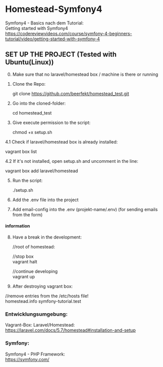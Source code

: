 # Homestead-Symfony4  
  
  

Symfony4 - Basics nach dem Tutorial:    
Getting started with Symfony4  
<https://codereviewvideos.com/course/symfony-4-beginners-tutorial/video/getting-started-with-symfony-4>  


## SET UP THE PROJECT (Tested with Ubuntu(Linux))

0. Make sure that no laravel/homestead box / machine is there or running
  
1. Clone the Repo: 
  
    git clone https://github.com/beerfekt/homestead_test.git
 
2. Go into the cloned-folder:
   
     cd homestead_test  
     
 
3. Give execute permission to the script:  

    chmod +x setup.sh

4.1 Check if laravel/homestead box is already installed:  
  
  vagrant box list

4.2 If it's not installed, open setup.sh and uncomment in the line:  
  
  vagrant box add laravel/homestead


5. Run the script:  
  
    ./setup.sh

6. Add the .env file into the project

7. Add email-config into the .env (projekt-name/.env)
   (for sending emails from the form)  
   
 
#### information ####

8. Have a break in the development:
  
    //root of homestead:  
    
  
    //stop box  
    vagrant halt
    
    //continue developing  
    vagrant up  
    
    
    
9. After destroying vagrant box:  
  
  //remove entries from the /etc/hosts file!  
  homestead.info
  symfony-tutorial.test

### Entwicklungsumgebung:        

Vagrant-Box: Laravel/Homestead:  
<https://laravel.com/docs/5.7/homestead#installation-and-setup>  


### Symfony:  

Symfony4 - PHP Framework:  
<https://symfony.com/>


